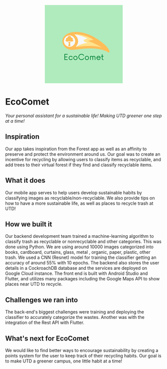<p align="center">
<img src="/assets/logo.png" width="250">
  </p>
  
# EcoComet
*Your personal assistant for a sustainable life! Making UTD greener one step at a time!*

## Inspiration
Our app takes inspiration from the Forest app as well as an affinity to preserve and protect the environment around us. Our goal was to create an incentive for recycling by allowing users to classify items as recyclable, and add trees to their virtual forest if they find and classify recyclable items.

## What it does
Our mobile app serves to help users develop sustainable habits by classifying images as recyclable/non-recyclable. We also provide tips on how to have a more sustainable life, as well as places to recycle trash at UTD!

## How we built it
Our backend development team trained a machine-learning algorithm to classify trash as recyclable or nonrecyclable and other categories. This was done using Python. We are using around 10000 images categorized into books, cardboard, curtains, glass, metal , organic, paper, plastic, other trash. We used a CNN (Resnet) model for training the classifier getting an accuracy of around 55% with 10 epochs. 
The backend also stores the user details in a CockroachDB database and the services are deployed on Google Cloud instance. 
The front end is built with Android Studio and Flutter, and utilizes many packages including the Google Maps API to show places near UTD to recycle. 

## Challenges we ran into
The back-end's biggest challenges were training and deploying the classifier to accurately categorize the wastes. Another was with the integration of the Rest API with Flutter.

## What's next for EcoComet
We would like to find better ways to encourage sustainability by creating a points system for the user to keep track of their recycling habits. Our goal is to make UTD a greener campus, one little habit at a time!
